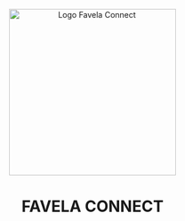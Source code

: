 <p align="center">
  <img src="https://i.imgur.com/Q3cwtQK.png" alt="Logo Favela Connect" width="300">
</p>

<h1 align="center">
  FAVELA CONNECT
</h1>

